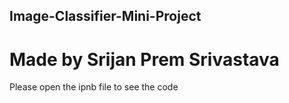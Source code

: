 ## Image-Classifier-Mini-Project
# Made by Srijan Prem Srivastava
Please open the ipnb file to see the code
